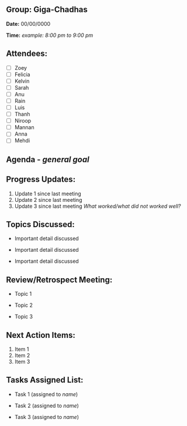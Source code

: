 ## **Group:** Giga-Chadhas

**Date:** 00/00/0000

**Time:** *example: 8:00 pm to 9:00 pm*


## **Attendees:**
- [ ] Zoey
- [ ] Felicia
- [ ] Kelvin
- [ ] Sarah
- [ ] Anu
- [ ] Rain
- [ ] Luis
- [ ] Thanh
- [ ] Niroop
- [ ] Mannan
- [ ] Anna
- [ ] Mehdi

## **Agenda** - *general goal*

## **Progress Updates:**
1. Update 1 since last meeting
2. Update 2 since last meeting
3. Update 3 since last meeting
*What worked/what did not worked well?*
   
## **Topics Discussed:**
- Important detail discussed
+ Important detail discussed
* Important detail discussed

## **Review/Retrospect Meeting:**
- Topic 1
+ Topic 2
* Topic 3

## **Next Action Items:**
1. Item 1
2. Item 2
3. Item 3

## **Tasks Assigned List:**
- Task 1 (assigned to *name*)
+ Task 2 (assigned to *name*)
* Task 3 (assigned to *name*)
